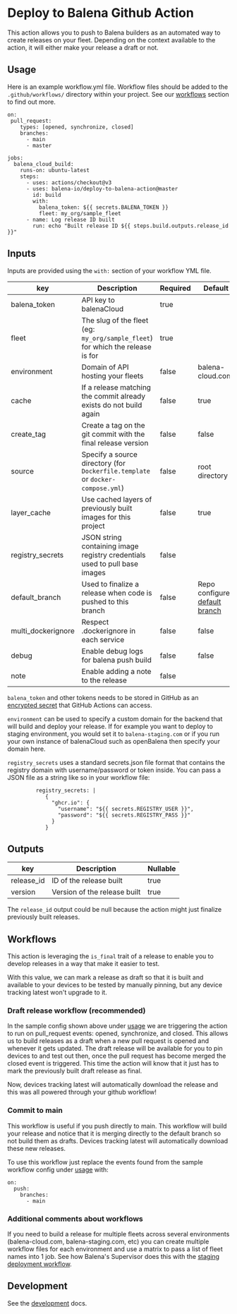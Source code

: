 # Deploy to Balena Github Action

This action allows you to push to Balena builders as an automated way to create releases on your fleet. Depending on the context available to the action, it will either make your release a draft or not.

## Usage

Here is an example workflow.yml file. Workflow files should be added to the `.github/workflows/` directory within your project. See our [workflows](#workflows) section to find out more.

```
on:
 pull_request:
    types: [opened, synchronize, closed]
    branches:
      - main
      - master

jobs:
  balena_cloud_build:
    runs-on: ubuntu-latest
    steps:
      - uses: actions/checkout@v3
      - uses: balena-io/deploy-to-balena-action@master
        id: build
        with:
          balena_token: ${{ secrets.BALENA_TOKEN }}
          fleet: my_org/sample_fleet
      - name: Log release ID built
        run: echo "Built release ID ${{ steps.build.outputs.release_id }}"
```

## Inputs

Inputs are provided using the `with:` section of your workflow YML file.

| key | Description | Required | Default |
| --- | --- | --- | --- |
| balena_token | API key to balenaCloud | true | |
| fleet | The slug of the fleet (eg: `my_org/sample_fleet`) for which the release is for | true | |
| environment | Domain of API hosting your fleets | false | balena-cloud.com |
| cache | If a release matching the commit already exists do not build again | false | true |
| create_tag | Create a tag on the git commit with the final release version | false | false |
| source | Specify a source directory (for `Dockerfile.template` or `docker-compose.yml`) | false | root directory |
| layer_cache | Use cached layers of previously built images for this project | false | true |
| registry_secrets | JSON string containing image registry credentials used to pull base images | false | |
| default_branch | Used to finalize a release when code is pushed to this branch | false | Repo configured [default branch](https://docs.github.com/en/pull-requests/collaborating-with-pull-requests/proposing-changes-to-your-work-with-pull-requests/about-branches#about-the-default-branch) |
| multi_dockerignore | Respect .dockerignore in each service | false | false |
| debug | Enable debug logs for balena push build | false | false |
| note | Enable adding a note to the release | false | |

`balena_token` and other tokens needs to be stored in GitHub as an [encrypted secret](https://docs.github.com/en/actions/security-guides/encrypted-secrets#creating-encrypted-secrets-for-a-repository) that GitHub Actions can access. 

`environment` can be used to specify a custom domain for the backend that will build and deploy your release. If for example you want to deploy to staging environment, you would set it to `balena-staging.com` or if you run your own instance of balenaCloud such as openBalena then specify your domain here.

`registry_secrets` uses a standard secrets.json file format that contains the registry domain with username/password or token inside. You can pass a JSON file as a string like so in your workflow file:

```
         registry_secrets: |
            {
              "ghcr.io": {
                "username": "${{ secrets.REGISTRY_USER }}",
                "password": "${{ secrets.REGISTRY_PASS }}"
              }
            } 
```

## Outputs

| key | Description | Nullable |
| --- | --- | --- |
| release_id | ID of the release built | true |
| version | Version of the release built | true |

The `release_id` output could be null because the action might just finalize previously built releases.
 
## Workflows

This action is leveraging the `is_final` trait of a release to enable you to develop releases in a way that make it easier to test.

With this value, we can mark a release as draft so that it is built and available to your devices to be tested by manually pinning, but any device tracking latest won't upgrade to it.

### Draft release workflow (recommended)

In the sample config shown above under [usage](#usage) we are triggering the action to run on pull_request events: opened, synchronize, and closed. This allows us to build releases as a draft when a new pull request is opened and whenever it gets updated. The draft release will be available for you to pin devices to and test out then, once the pull request has become merged the closed event is triggered. This time the action will know that it just has to mark the previously built draft release as final.

Now, devices tracking latest will automatically download the release and this was all powered through your github workflow!

### Commit to main

This workflow is useful if you push directly to main. This workflow will build your release and notice that it is merging directly to the default branch so not build them as drafts. Devices tracking latest will automatically download these new releases.

To use this workflow just replace the events found from the sample workflow config under [usage](#usage) with:

```
on:
  push:
    branches:
      - main
```

### Additional comments about workflows

If you need to build a release for multiple fleets across several environments (balena-cloud.com, balena-staging.com, etc) you can create multiple workflow files for each environment and use a matrix to pass a list of fleet names into 1 job. See how Balena's Supervisor does this with the [staging deployment workflow](https://github.com/balena-os/balena-supervisor/blob/caf3c1fd5867c127346058742cfa4864e9072313/.github/workflows/staging-balena-ci.yml). 

## Development

See the [development](DEVELOPMENT.md) docs.
